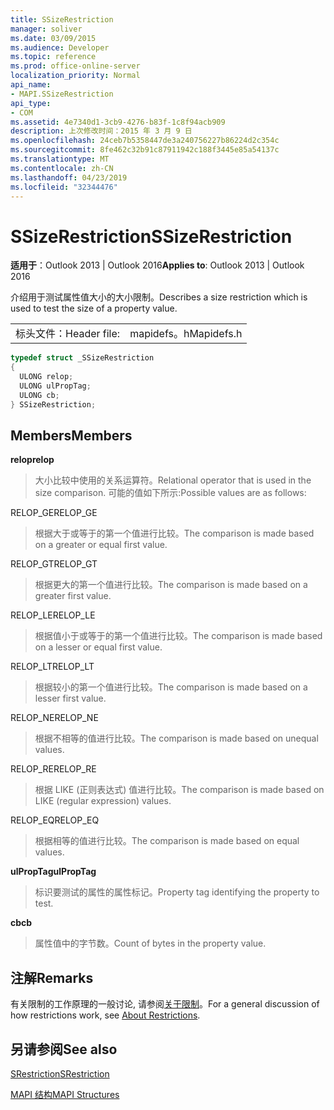 ```yaml
---
title: SSizeRestriction
manager: soliver
ms.date: 03/09/2015
ms.audience: Developer
ms.topic: reference
ms.prod: office-online-server
localization_priority: Normal
api_name:
- MAPI.SSizeRestriction
api_type:
- COM
ms.assetid: 4e7340d1-3cb9-4276-b83f-1c8f94acb909
description: 上次修改时间：2015 年 3 月 9 日
ms.openlocfilehash: 24ceb7b5358447de3a240756227b86224d2c354c
ms.sourcegitcommit: 8fe462c32b91c87911942c188f3445e85a54137c
ms.translationtype: MT
ms.contentlocale: zh-CN
ms.lasthandoff: 04/23/2019
ms.locfileid: "32344476"
---
```

# <a name="ssizerestriction"></a><span data-ttu-id="83ff7-103">SSizeRestriction</span><span class="sxs-lookup"><span data-stu-id="83ff7-103">SSizeRestriction</span></span>

  
  
<span data-ttu-id="83ff7-104">**适用于**：Outlook 2013 | Outlook 2016</span><span class="sxs-lookup"><span data-stu-id="83ff7-104">**Applies to**: Outlook 2013 | Outlook 2016</span></span> 
  
<span data-ttu-id="83ff7-105">介绍用于测试属性值大小的大小限制。</span><span class="sxs-lookup"><span data-stu-id="83ff7-105">Describes a size restriction which is used to test the size of a property value.</span></span> 
  
|||
|:-----|:-----|
|<span data-ttu-id="83ff7-106">标头文件：</span><span class="sxs-lookup"><span data-stu-id="83ff7-106">Header file:</span></span>  <br/> |<span data-ttu-id="83ff7-107">mapidefs。h</span><span class="sxs-lookup"><span data-stu-id="83ff7-107">Mapidefs.h</span></span>  <br/> |
   
```cpp
typedef struct _SSizeRestriction
{
  ULONG relop;
  ULONG ulPropTag;
  ULONG cb;
} SSizeRestriction;

```

## <a name="members"></a><span data-ttu-id="83ff7-108">Members</span><span class="sxs-lookup"><span data-stu-id="83ff7-108">Members</span></span>

 <span data-ttu-id="83ff7-109">**relop**</span><span class="sxs-lookup"><span data-stu-id="83ff7-109">**relop**</span></span>
  
> <span data-ttu-id="83ff7-110">大小比较中使用的关系运算符。</span><span class="sxs-lookup"><span data-stu-id="83ff7-110">Relational operator that is used in the size comparison.</span></span> <span data-ttu-id="83ff7-111">可能的值如下所示:</span><span class="sxs-lookup"><span data-stu-id="83ff7-111">Possible values are as follows:</span></span> 
    
<span data-ttu-id="83ff7-112">RELOP_GE</span><span class="sxs-lookup"><span data-stu-id="83ff7-112">RELOP_GE</span></span> 
  
> <span data-ttu-id="83ff7-113">根据大于或等于的第一个值进行比较。</span><span class="sxs-lookup"><span data-stu-id="83ff7-113">The comparison is made based on a greater or equal first value.</span></span>
    
<span data-ttu-id="83ff7-114">RELOP_GT</span><span class="sxs-lookup"><span data-stu-id="83ff7-114">RELOP_GT</span></span> 
  
> <span data-ttu-id="83ff7-115">根据更大的第一个值进行比较。</span><span class="sxs-lookup"><span data-stu-id="83ff7-115">The comparison is made based on a greater first value.</span></span>
    
<span data-ttu-id="83ff7-116">RELOP_LE</span><span class="sxs-lookup"><span data-stu-id="83ff7-116">RELOP_LE</span></span> 
  
> <span data-ttu-id="83ff7-117">根据值小于或等于的第一个值进行比较。</span><span class="sxs-lookup"><span data-stu-id="83ff7-117">The comparison is made based on a lesser or equal first value.</span></span>
    
<span data-ttu-id="83ff7-118">RELOP_LT</span><span class="sxs-lookup"><span data-stu-id="83ff7-118">RELOP_LT</span></span> 
  
> <span data-ttu-id="83ff7-119">根据较小的第一个值进行比较。</span><span class="sxs-lookup"><span data-stu-id="83ff7-119">The comparison is made based on a lesser first value.</span></span>
    
<span data-ttu-id="83ff7-120">RELOP_NE</span><span class="sxs-lookup"><span data-stu-id="83ff7-120">RELOP_NE</span></span> 
  
> <span data-ttu-id="83ff7-121">根据不相等的值进行比较。</span><span class="sxs-lookup"><span data-stu-id="83ff7-121">The comparison is made based on unequal values.</span></span>
    
<span data-ttu-id="83ff7-122">RELOP_RE</span><span class="sxs-lookup"><span data-stu-id="83ff7-122">RELOP_RE</span></span> 
  
> <span data-ttu-id="83ff7-123">根据 LIKE (正则表达式) 值进行比较。</span><span class="sxs-lookup"><span data-stu-id="83ff7-123">The comparison is made based on LIKE (regular expression) values.</span></span>
    
<span data-ttu-id="83ff7-124">RELOP_EQ</span><span class="sxs-lookup"><span data-stu-id="83ff7-124">RELOP_EQ</span></span> 
  
> <span data-ttu-id="83ff7-125">根据相等的值进行比较。</span><span class="sxs-lookup"><span data-stu-id="83ff7-125">The comparison is made based on equal values.</span></span>
    
 <span data-ttu-id="83ff7-126">**ulPropTag**</span><span class="sxs-lookup"><span data-stu-id="83ff7-126">**ulPropTag**</span></span>
  
> <span data-ttu-id="83ff7-127">标识要测试的属性的属性标记。</span><span class="sxs-lookup"><span data-stu-id="83ff7-127">Property tag identifying the property to test.</span></span>
    
 <span data-ttu-id="83ff7-128">**cb**</span><span class="sxs-lookup"><span data-stu-id="83ff7-128">**cb**</span></span>
  
> <span data-ttu-id="83ff7-129">属性值中的字节数。</span><span class="sxs-lookup"><span data-stu-id="83ff7-129">Count of bytes in the property value.</span></span>
    
## <a name="remarks"></a><span data-ttu-id="83ff7-130">注解</span><span class="sxs-lookup"><span data-stu-id="83ff7-130">Remarks</span></span>

<span data-ttu-id="83ff7-131">有关限制的工作原理的一般讨论, 请参阅[关于限制](about-restrictions.md)。</span><span class="sxs-lookup"><span data-stu-id="83ff7-131">For a general discussion of how restrictions work, see [About Restrictions](about-restrictions.md).</span></span> 
  
## <a name="see-also"></a><span data-ttu-id="83ff7-132">另请参阅</span><span class="sxs-lookup"><span data-stu-id="83ff7-132">See also</span></span>



[<span data-ttu-id="83ff7-133">SRestriction</span><span class="sxs-lookup"><span data-stu-id="83ff7-133">SRestriction</span></span>](srestriction.md)


[<span data-ttu-id="83ff7-134">MAPI 结构</span><span class="sxs-lookup"><span data-stu-id="83ff7-134">MAPI Structures</span></span>](mapi-structures.md)

